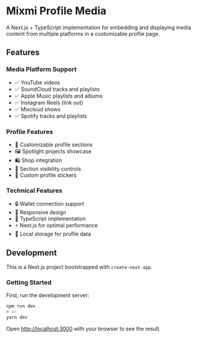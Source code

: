 # Mixmi Profile Media

A Next.js + TypeScript implementation for embedding and displaying media content from multiple platforms in a customizable profile page.

## Features

### Media Platform Support
- ✅ YouTube videos
- ✅ SoundCloud tracks and playlists
- ✅ Apple Music playlists and albums
- ✅ Instagram Reels (link out)
- ✅ Mixcloud shows
- ✅ Spotify tracks and playlists

### Profile Features
- 🎨 Customizable profile sections
- 🖼️ Spotlight projects showcase
- 🛍️ Shop integration
- 🎯 Section visibility controls
- 🌟 Custom profile stickers

### Technical Features
- 🔒 Wallet connection support
- 📱 Responsive design
- 🎯 TypeScript implementation
- ⚡ Next.js for optimal performance
- 💾 Local storage for profile data

## Development

This is a Next.js project bootstrapped with `create-next-app`.

### Getting Started

First, run the development server:

```bash
npm run dev
# or
yarn dev
```

Open [http://localhost:3000](http://localhost:3000) with your browser to see the result.